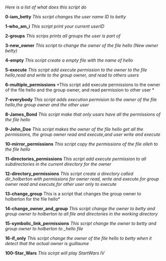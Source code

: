 *Here is a list of what does this script do*

<b>0-iam_betty</b>
*This script changes the user name ID to betty*

<b>1-who_am_i</b>
*This script print your current userID*

<b>2-groups</b>
*This scrips prints all groups the user is part of*

<b>3-new_owner</b>
*This script to change the owner of the file hello (New owner betty)*

<b>4-empty</b>
*This script create a empty file with the name of hello*

<b>5-execute</b>
*This script add execute permission to the owner to the file hello,read and write to the group owner, and read to others users*

<b>6-multiple_permissions</b>
*This script add execute permissions to the owner of the file hello and the group owner, and read permission to other user *

<b>7-everybody</b>
*This script adds execution permision to the owner of the file hello,the group owner and the other user*

<b>8-James_Bond</b>
*This script make that only usars have all the permissions of the file hello*

<b>9-John_Doe</b>
*This script makes the owner of the file hello get all the permissions, the group owner read and execute,and user write and execute*

<b>10-mirror_permissions</b>
*This script copy the permissions of the file olleh to the file hello*

<b> 11-directories_permissions </b>
*This script add execute permission to all subdirectories in the current directory for the owner*

<b>12-directory_permissions</b>
*This script create a directory called dir_holberton with permissions for owner read, write and execute.for group owner read and execute,for other user only to execute*

<b>13-change_group</b>
This is a script that changes the group owner to holberton for the file hello*

<b>14-change_owner_and_group</b>
*This script change the owner to betty and group owner to holberton to all file and directories in the working directory*

<b>15-symbolic_link_permissions</b>
*This script change the owner to betty and group owner to holberton to _hello file*

<b>16-if_only</b>
*This script change the owner of the file hello to betty when it detect that the actual owner is guillaume*

<b>100-Star_Wars</b>
*This scirpt will play StartWars IV*

